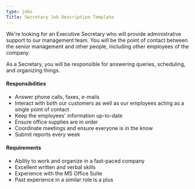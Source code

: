 ```yaml
---
type: jobs
Title: Secretary Job Description Template
---
```


We're looking for an Executive Secretary who will provide administrative support to our management team. You will be the point of contact between the senior management and other people, including other employees of the company.

As a Secretary, you will be responsible for answering queries, scheduling, and organizing things.

#### Responsibilities
 * Answer phone calls, faxes, e-mails
 * Interact with both our customers as well as our employees acting as a single point of contact
 * Keep the employees' information up-to-date
 * Ensure office supplies are in order
 * Coordinate meetings and ensure everyone is in the know
 * Submit reports every week

#### Requirements
 * Ability to work and organize in a fast-paced company
 * Excellent written and verbal skills
 * Experience with the MS Office Suite
 * Past experience in a similar role is a plus